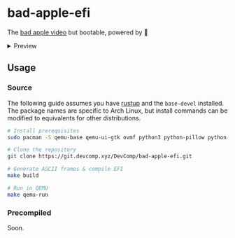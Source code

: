 # bad-apple-efi

The [bad apple video](https://www.youtube.com/watch?v=FtutLA63Cp8&pp=ygUJYmFkIGFwcGxl) but bootable, powered by 🦀

<details>
  <summary>Preview</summary>

  > [!NOTE]  
  > The EFI application does not actually include the audio, it has merely been `ffmpeg`'d into the demo video. Audio support would involve a complete refactor and removal of all reliance on [GOP](https://wiki.osdev.org/GOP), and instead move towards writing directly to the frame buffer, so that [PC Speaker](https://wiki.osdev.org/PC_Speaker) can be used, which requires an exit of boot services.

  https://github.com/CompeyDev/bad-apple-efi/assets/74418041/efc399e5-9ccb-45f0-91a2-301c9ec8657c
</details>


## Usage

### Source
The following guide assumes you have [rustup](https://rustup.rs) and the `base-devel` installed.
The package names are specific to Arch Linux, but install commands can be modified to equivalents for
other distributions.

```sh
# Install prerequisites
sudo pacman -S qemu-base qemu-ui-gtk ovmf python3 python-pillow python-opencv

# Clone the repository
git clone https://git.devcomp.xyz/DevComp/bad-apple-efi.git

# Generate ASCII frames & compile EFI
make build

# Run in QEMU
make qemu-run
```

### Precompiled
Soon.
